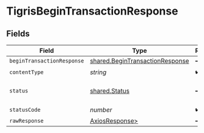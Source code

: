 # TigrisBeginTransactionResponse


## Fields

| Field                                                                              | Type                                                                               | Required                                                                           | Description                                                                        |
| ---------------------------------------------------------------------------------- | ---------------------------------------------------------------------------------- | ---------------------------------------------------------------------------------- | ---------------------------------------------------------------------------------- |
| `beginTransactionResponse`                                                         | [shared.BeginTransactionResponse](../../models/shared/begintransactionresponse.md) | :heavy_minus_sign:                                                                 | OK                                                                                 |
| `contentType`                                                                      | *string*                                                                           | :heavy_check_mark:                                                                 | N/A                                                                                |
| `status`                                                                           | [shared.Status](../../models/shared/status.md)                                     | :heavy_minus_sign:                                                                 | Default error response                                                             |
| `statusCode`                                                                       | *number*                                                                           | :heavy_check_mark:                                                                 | N/A                                                                                |
| `rawResponse`                                                                      | [AxiosResponse>](https://axios-http.com/docs/res_schema)                           | :heavy_minus_sign:                                                                 | N/A                                                                                |
